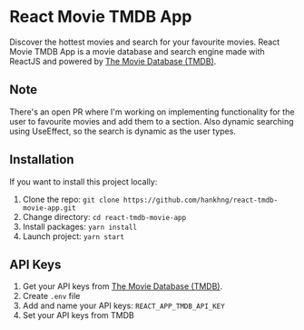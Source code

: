 # React Movie TMDB App
Discover the hottest movies and search for your favourite movies. React Movie TMDB App is a movie database and search engine made with ReactJS and powered by [The Movie Database (TMDB)](https://developers.themoviedb.org/3). 

## Note

There's an open PR where I'm working on implementing functionality for the user to favourite movies and add them to a section. Also dynamic searching using UseEffect, so the search is dynamic as the user types. 

## Installation

If you want to install this project locally:

1. Clone the repo: `git clone https://github.com/hankhng/react-tmdb-movie-app.git`
2. Change directory: `cd react-tmdb-movie-app`
3. Install packages: `yarn install`
4. Launch project: `yarn start`

## API Keys

1. Get your API keys from [The Movie Database (TMDB)](https://developers.themoviedb.org/3/getting-started/introduction).
2. Create `.env` file
3. Add and name your API keys: `REACT_APP_TMDB_API_KEY`
4. Set your API keys from TMDB

